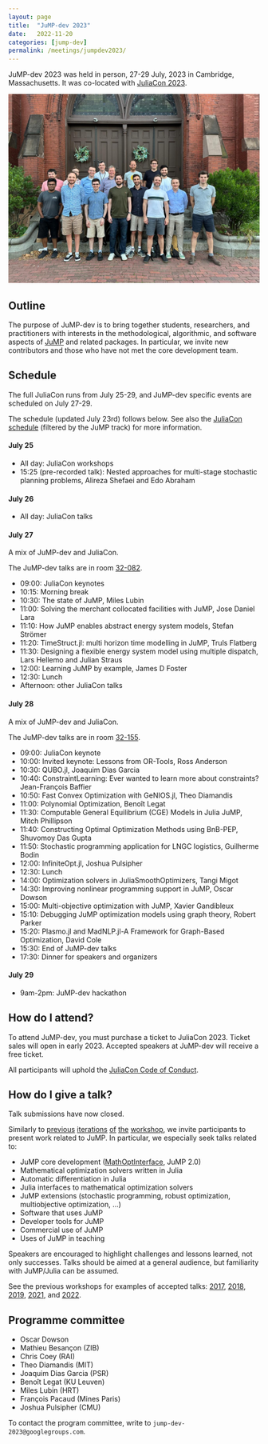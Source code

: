 ```yaml
---
layout: page
title:  "JuMP-dev 2023"
date:   2022-11-20
categories: [jump-dev]
permalink: /meetings/jumpdev2023/
---
```


JuMP-dev 2023 was held in person, 27-29 July, 2023 in Cambridge,
Massachusetts. It was co-located with [JuliaCon 2023](https://juliacon.org/2023).

<img src="/assets/jump-dev-workshops/jump_dev_2023_speakers.jpeg" alt="Photo of Speakers and Organizers (most but not all)">

## Outline

The purpose of JuMP-dev is to bring together students, researchers, and
practitioners with interests in the methodological, algorithmic, and software aspects of
[JuMP](https://github.com/jump-dev/JuMP.jl) and related packages. In particular,
we invite new contributors and those who have not met the core development team.

## Schedule

The full JuliaCon runs from July 25-29, and JuMP-dev specific events are
scheduled on July 27-29.

The schedule (updated July 23rd) follows below. See also the
[JuliaCon schedule](https://pretalx.com/juliacon2023/schedule/)
(filtered by the JuMP track) for more information.

#### July 25

 * All day: JuliaCon workshops
 * 15:25 (pre-recorded talk): Nested approaches for multi-stage stochastic planning problems, Alireza Shefaei and Edo Abraham

#### July 26

 * All day: JuliaCon talks

#### July 27

A mix of JuMP-dev and JuliaCon.

The JuMP-dev talks are in room [32-082](https://whereis.mit.edu/?go=32).

 * 09:00: JuliaCon keynotes
 * 10:15: Morning break
 * 10:30: The state of JuMP, Miles Lubin
 * 11:00: Solving the merchant collocated facilities with JuMP, Jose Daniel Lara
 * 11:10: How JuMP enables abstract energy system models, Stefan Strömer
 * 11:20: TimeStruct.jl: multi horizon time modelling in JuMP, Truls Flatberg
 * 11:30: Designing a flexible energy system model using multiple dispatch, Lars Hellemo and Julian Straus
 * 12:00: Learning JuMP by example, James D Foster
 * 12:30: Lunch
 * Afternoon: other JuliaCon talks

#### July 28

A mix of JuMP-dev and JuliaCon.

The JuMP-dev talks are in room [32-155](https://whereis.mit.edu/?go=32).

 * 09:00: JuliaCon keynote
 * 10:00: Invited keynote: Lessons from OR-Tools, Ross Anderson
 * 10:30: QUBO.jl, Joaquim Dias Garcia
 * 10:40: ConstraintLearning: Ever wanted to learn more about constraints? Jean-François Baffier
 * 10:50: Fast Convex Optimization with GeNIOS.jl, Theo Diamandis
 * 11:00: Polynomial Optimization, Benoît Legat
 * 11:30: Computable General Equilibrium (CGE) Models in Julia JuMP, Mitch Phillipson
 * 11:40: Constructing Optimal Optimization Methods using BnB-PEP, Shuvomoy Das Gupta
 * 11:50: Stochastic programming application for LNGC logistics, Guilherme Bodin
 * 12:00: InfiniteOpt.jl, Joshua Pulsipher
 * 12:30: Lunch
 * 14:00: Optimization solvers in JuliaSmoothOptimizers, Tangi Migot
 * 14:30: Improving nonlinear programming support in JuMP, Oscar Dowson
 * 15:00: Multi-objective optimization with JuMP, Xavier Gandibleux
 * 15:10: Debugging JuMP optimization models using graph theory, Robert Parker
 * 15:20: Plasmo.jl and MadNLP.jl-A Framework for Graph-Based Optimization, David Cole
 * 15:30: End of JuMP-dev talks
 * 17:30: Dinner for speakers and organizers

#### July 29

 * 9am-2pm: JuMP-dev hackathon

## How do I attend?

To attend JuMP-dev, you must purchase a ticket to JuliaCon 2023. Ticket sales
will open in early 2023. Accepted speakers at JuMP-dev will receive a free
ticket.

All participants will uphold the [JuliaCon Code of Conduct](https://juliacon.org/2023/coc/).

## How do I give a talk?

Talk submissions have now closed.

Similarly to [previous](/meetings/mit2017) [iterations](/meetings/bordeaux2018)
[of](/meetings/santiago2019) [the](/meetings/juliacon2021) [workshop](/meetings/juliacon2022),
we invite participants to present work related to JuMP. In particular, we
especially seek talks related to:

- JuMP core development ([MathOptInterface](https://github.com/JuliaOpt/MathOptInterface.jl), JuMP 2.0)
- Mathematical optimization solvers written in Julia
- Automatic differentiation in Julia
- Julia interfaces to mathematical optimization solvers
- JuMP extensions (stochastic programming, robust optimization, multiobjective optimization, ...)
- Software that uses JuMP
- Developer tools for JuMP
- Commercial use of JuMP
- Uses of JuMP in teaching

Speakers are encouraged to highlight challenges and lessons learned, not only
successes. Talks should be aimed at a general audience, but familiarity with
JuMP/Julia can be assumed.

See the previous workshops for examples of accepted talks: [2017](/meetings/mit2017/),
[2018](/meetings/bordeaux2018/), [2019](/meetings/santiago2019),
[2021](/meetings/juliacon2021), and [2022](/meetings/juliacon2022).

## Programme committee

 * Oscar Dowson
 * Mathieu Besançon (ZIB)
 * Chris Coey (RAI)
 * Theo Diamandis (MIT)
 * Joaquim Dias Garcia (PSR)
 * Benoît Legat (KU Leuven)
 * Miles Lubin (HRT)
 * François Pacaud (Mines Paris)
 * Joshua Pulsipher (CMU)

To contact the program committee, write to `jump-dev-2023@googlegroups.com`.
